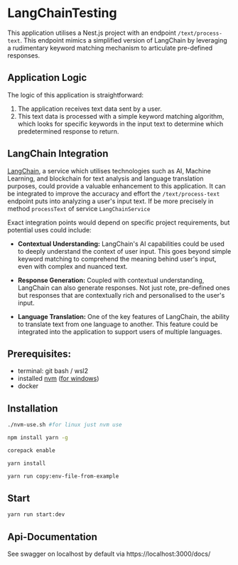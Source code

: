 # LangChainTesting
This application utilises a Nest.js project with an endpoint `/text/process-text`. This endpoint mimics a simplified 
version of LangChain by leveraging a rudimentary keyword matching mechanism to articulate pre-defined responses.

## Application Logic

The logic of this application is straightforward:

1. The application receives text data sent by a user.
2. This text data is processed with a simple keyword matching algorithm, which looks for specific keywords in the input 
text to determine which predetermined response to return.

## LangChain Integration

[LangChain](https://www.langchain.com/), a service which utilises technologies such as AI, Machine Learning, and 
blockchain for text analysis and language translation purposes, could provide a valuable enhancement to this application.
It can be integrated to improve the accuracy and effort the `/text/process-text` endpoint puts into
analyzing a user's input text. If be more precisely in method `processText` of service `LangChainService`

Exact integration points would depend on specific project requirements, but potential uses could include:

- **Contextual Understanding:** LangChain's AI capabilities could be used to deeply understand the context of user 
input. This goes beyond simple keyword matching to comprehend the meaning behind user's input, even with complex and nuanced text.

- **Response Generation:** Coupled with contextual understanding, LangChain can also generate responses. Not just 
rote, pre-defined ones but responses that are contextually rich and personalised to the user's input.

- **Language Translation:** One of the key features of LangChain, the ability to translate text from one language to 
another. This feature could be integrated into the application to support users of multiple languages.

## Prerequisites:
- terminal: git bash / wsl2
- installed [nvm](https://github.com/nvm-sh/nvm) ([for windows](https://github.com/coreybutler/nvm-windows))
- docker

## Installation
```bash
./nvm-use.sh #for linux just nvm use
```
```bash
npm install yarn -g
```
```bash
corepack enable
```
```bash
yarn install
```
```bash
yarn run copy:env-file-from-example
```

## Start
```bash
yarn run start:dev
```

## Api-Documentation
See swagger on localhost by default via https://localhost:3000/docs/
